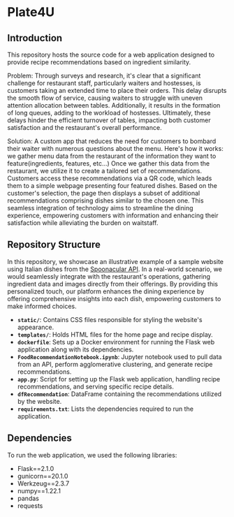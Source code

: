 # Plate4U

## Introduction

This repository hosts the source code for a web application designed to provide recipe recommendations based on ingredient similarity. 

Problem: Through surveys and research, it's clear that a significant challenge for restaurant staff, particularly waiters and hostesses, is customers taking an extended time to place their orders. This delay disrupts the smooth flow of service, causing waiters to struggle with uneven attention allocation between tables. Additionally, it results in the formation of long queues, adding to the workload of hostesses. Ultimately, these delays hinder the efficient turnover of tables, impacting both customer satisfaction and the restaurant's overall performance.

Solution: A custom app that reduces the need for customers to bombard their waiter with numerous questions about the menu. Here's how it works: we gather menu data from the restaurant of the information they want to feature(ingredients, features, etc...) Once we gather this data from the restaurant, we utilize it to create a tailored set of recommendations. Customers access these recommendations via a QR code, which leads them to a simple webpage presenting four featured dishes. Based on the customer's selection, the page then displays a subset of additional recommendations comprising dishes similar to the chosen one. This seamless integration of technology aims to streamline the dining experience, empowering customers with information and enhancing their satisfaction while alleviating the burden on waitstaff.

## Repository Structure

In this repository, we showcase an illustrative example of a sample website using Italian dishes from the [Spoonacular API](https://spoonacular.com/food-api). In a real-world scenario, we would seamlessly integrate with the restaurant's operations, gathering ingredient data and images directly from their offerings. By providing this personalized touch, our platform enhances the dining experience by offering comprehensive insights into each dish, empowering customers to make informed choices. 


- **`static/`**: Contains CSS files responsible for styling the website's appearance.
- **`templates/`**: Holds HTML files for the home page and recipe display.
- **`dockerfile`**: Sets up a Docker environment for running the Flask web application along with its dependencies.
- **`FoodRecommendationNotebook.ipynb`**: Jupyter notebook used to pull data from an API, perform agglomerative clustering, and generate recipe recommendations.
- **`app.py`**: Script for setting up the Flask web application, handling recipe recommendations, and serving specific recipe details.
- **`dfRecommendation`**: DataFrame containing the recommendations utilized by the website.
- **`requirements.txt`**: Lists the dependencies required to run the application.

## Dependencies

To run the web application, we used the following libraries:

- Flask==2.1.0
- gunicorn==20.1.0
- Werkzeug==2.3.7
- numpy==1.22.1
- pandas
- requests


